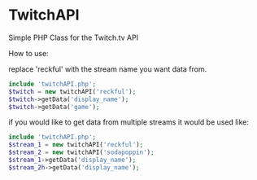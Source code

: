 TwitchAPI
=========

Simple PHP Class for the Twitch.tv API

How to use:

replace 'reckful' with the stream name you want data from.
```php
include 'twitchAPI.php';
$twitch = new twitchAPI('reckful');
$twitch->getData('display_name');
$twitch->getData('game');
```
if you would like to get data from multiple streams it would be used like:
```php
include 'twitchAPI.php';
$stream_1 = new twitchAPI('reckful');
$stream_2 = new twitchAPI('sodapoppin');
$stream_1->getData('display_name');
$stream_2h->getData('display_name');
```
